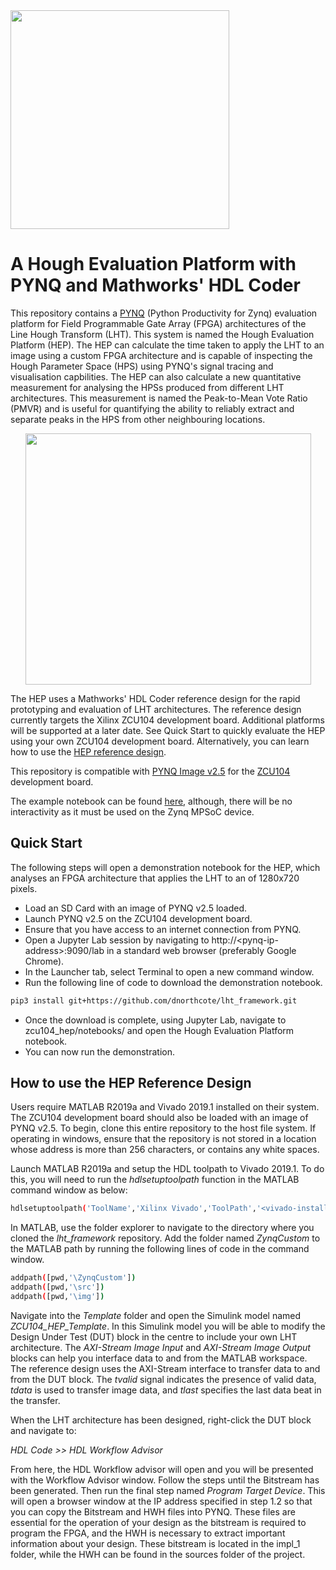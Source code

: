 <img src="https://www.strath.ac.uk/media/1newwebsite/webteam/logos/xUoS_Logo_Horizontal.png.pagespeed.ic.M6gv_BmDx1.png" width="350">

# A Hough Evaluation Platform with PYNQ and Mathworks' HDL Coder
This repository contains a [PYNQ](http://www.pynq.io/) (Python Productivity for Zynq) evaluation platform for Field Programmable Gate Array (FPGA) architectures of the Line Hough Transform (LHT). This system is named the Hough Evaluation Platform (HEP). The HEP can calculate the time taken to apply the LHT to an image using a custom FPGA architecture and is capable of inspecting the Hough Parameter Space (HPS) using PYNQ's signal tracing and visualisation capbilities. The HEP can also calculate a new quantitative measurement for analysing the HPSs produced from different LHT architectures. This measurement is named the Peak-to-Mean Vote Ratio (PMVR) and is useful for quantifying the ability to reliably extract and separate peaks in the HPS from other neighbouring locations.

<p align="center">
  <img src="../../blob/master/img/github_hps_gif.gif" width="457" height="402" />
<p/>

The HEP uses a Mathworks' HDL Coder reference design for the rapid prototyping and evaluation of LHT architectures. The reference design currently targets the Xilinx ZCU104 development board. Additional platforms will be supported at a later date. See Quick Start to quickly evaluate the HEP using your own ZCU104 development board. Alternatively, you can learn how to use the [HEP reference design](#how-to-use-the-hep-reference-design).

This repository is compatible with [PYNQ Image v2.5](https://github.com/Xilinx/PYNQ/releases) for the [ZCU104](https://www.xilinx.com/products/boards-and-kits/zcu104.html) development board.

The example notebook can be found [here](https://nbviewer.jupyter.org/github/dnorthcote/lht_framework/blob/master/boards/ZCU104/lht_framework/notebooks/Hough%20Evaluation%20Platform.ipynb), although, there will be no interactivity as it must be used on the Zynq MPSoC device.

## Quick Start
The following steps will open a demonstration notebook for the HEP, which analyses an FPGA architecture that applies the LHT to an of 1280x720 pixels.
* Load an SD Card with an image of PYNQ v2.5 loaded.
* Launch PYNQ v2.5 on the ZCU104 development board.
* Ensure that you have access to an internet connection from PYNQ.
* Open a Jupyter Lab session by navigating to http://\<pynq-ip-address\>:9090/lab in a standard web browser (preferably Google Chrome).
* In the Launcher tab, select Terminal to open a new command window.
* Run the following line of code to download the demonstration notebook.
```sh
pip3 install git+https://github.com/dnorthcote/lht_framework.git
```
* Once the download is complete, using Jupyter Lab, navigate to zcu104_hep/notebooks/ and open the Hough Evaluation Platform notebook.
* You can now run the demonstration.

## How to use the HEP Reference Design
Users require MATLAB R2019a and Vivado 2019.1 installed on their system. The ZCU104 development board should also be loaded with an image of PYNQ v2.5. To begin, clone this entire repository to the host file system. If operating in windows, ensure that the repository is not stored in a location whose address is more than 256 characters, or contains any white spaces.

Launch MATLAB R2019a and setup the HDL toolpath to Vivado 2019.1. To do this, you will need to run the _hdlsetuptoolpath_ function in the MATLAB command window as below:
```sh
hdlsetuptoolpath('ToolName','Xilinx Vivado','ToolPath','<vivado-installation-directory>Xilinx/Vivado/2019.1/bin')
```
In MATLAB, use the folder explorer to navigate to the directory where you cloned the _lht_framework_ repository. Add the folder named _ZynqCustom_ to the MATLAB path by running the following lines of code in the command window.
```sh
addpath([pwd,'\ZynqCustom'])
addpath([pwd,'\src'])
addpath([pwd,'\img'])
```
Navigate into the _Template_ folder and open the Simulink model named _ZCU104_HEP_Template_. In this Simulink model you will be able to modify the Design Under Test (DUT) block in the centre to include your own LHT architecture. The _AXI-Stream Image Input_ and _AXI-Stream Image Output_ blocks can help you interface data to and from the MATLAB workspace. The reference design uses the AXI-Stream interface to transfer data to and from the DUT block. The _tvalid_ signal indicates the presence of valid data, _tdata_ is used to transfer image data, and _tlast_ specifies the last data beat in the transfer.

When the LHT architecture has been designed, right-click the DUT block and navigate to:

_HDL Code >> HDL Workflow Advisor_

From here, the HDL Workflow advisor will open and you will be presented with the Workflow Advisor window. Follow the steps until the Bitstream has been generated. Then run the final step named _Program Target Device_. This will open a browser window at the IP address specified in step 1.2 so that you can copy the Bitstream and HWH files into PYNQ. These files are essential for the operation of your design as the bitstream is required to program the FPGA, and the HWH is necessary to extract important information about your design. These bitstream is located in the impl_1 folder, while the HWH can be found in the sources folder of the project.
